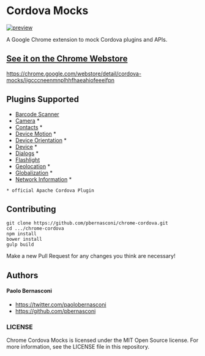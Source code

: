 Cordova Mocks
==============

[![preview](https://github.com/pbernasconi/chrome-cordova/blob/master/src/images/icon-72-on.png)]()


A Google Chrome extension to mock Cordova plugins and APIs.

## [See it on the Chrome Webstore](https://chrome.google.com/webstore/detail/cordova-mocks/iigcccneenmnplhhfhaeahiofeeeifpn)

https://chrome.google.com/webstore/detail/cordova-mocks/iigcccneenmnplhhfhaeahiofeeeifpn

## Plugins Supported

- [Barcode Scanner](https://github.com/wildabeast/BarcodeScanner)
- [Camera](https://github.com/apache/cordova-plugin-camera) *
- [Contacts](https://github.com/apache/cordova-plugin-contacts) *
- [Device Motion](https://github.com/apache/cordova-plugin-device-motion) *
- [Device Orientation](https://github.com/apache/cordova-plugin-device-orientation) *
- [Device](https://github.com/apache/cordova-plugin-device) *
- [Dialogs](https://github.com/apache/cordova-plugin-dialogs) *
- [Flashlight](https://github.com/EddyVerbruggen/Flashlight-PhoneGap-Plugin)
- [Geolocation](https://github.com/apache/cordova-plugin-geolocation) *
- [Globalization](https://github.com/apache/cordova-plugin-globalization) *
- [Network Information](https://github.com/apache/cordova-plugin-network-information) *

`* official Apache Cordova Plugin`

## Contributing

```
git clone https://github.com/pbernasconi/chrome-cordova.git
cd .../chrome-cordova
npm install
bower install
gulp build
```

Make a new Pull Request for any changes you think are necessary!


## Authors

#### Paolo Bernasconi

- https://twitter.com/paolobernasconi
- https://github.com/pbernasconi


### LICENSE

Chrome Cordova Mocks is licensed under the MIT Open Source license. For more information, see the LICENSE file in this repository.
